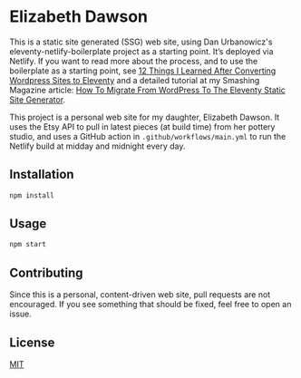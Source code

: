 # Elizabeth Dawson

This is a static site generated (SSG) web site, using Dan Urbanowicz's eleventy-netlify-boilerplate project as a starting point. It’s deployed via Netlify. If you want to read more about the process, and to use the boilerplate as a starting point, see [12 Things I Learned After Converting Wordpress Sites to Eleventy](https://scottpdawson.com/convert-wordpress-to-eleventy/) and a detailed tutorial at my Smashing Magazine article: [How To Migrate From WordPress To The Eleventy Static Site Generator](https://www.smashingmagazine.com/2020/12/wordpress-eleventy-static-site-generator/).

This project is a personal web site for my daughter, Elizabeth Dawson. It uses the Etsy API to pull in latest pieces (at build time) from her pottery studio, and uses a GitHub action in ```.github/workflows/main.yml``` to run the Netlify build at midday and midnight every day.

## Installation

```bash
npm install
```

## Usage

```bash
npm start
```

## Contributing
Since this is a personal, content-driven web site, pull requests are not encouraged. If you see something that should be fixed, feel free to open an issue. 

## License
[MIT](https://choosealicense.com/licenses/mit/)